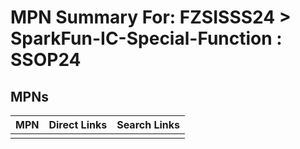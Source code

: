 



# MPN Summary For: FZSISSS24 > SparkFun-IC-Special-Function : SSOP24

## MPNs
  

|MPN|Direct Links|Search Links|
| :--- | :--- | :--- |
||||
